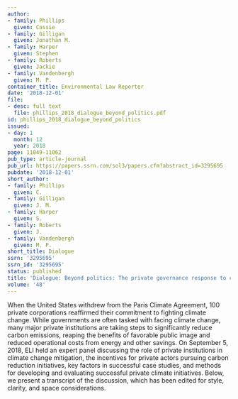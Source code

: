 ```yaml
---
author:
- family: Phillips
  given: Cassie
- family: Gilligan
  given: Jonathan M.
- family: Harper
  given: Stephen
- family: Roberts
  given: Jackie
- family: Vandenbergh
  given: M. P.
container_title: Environmental Law Reporter
date: '2018-12-01'
file:
- desc: full text
  file: phillips_2018_dialogue_beyond_politics.pdf
id: phillips_2018_dialogue_beyond_politics
issued:
- day: 1
  month: 12
  year: 2018
page: 11049-11062
pub_type: article-journal
pub_url: https://papers.ssrn.com/sol3/papers.cfm?abstract_id=3295695
pubdate: '2018-12-01'
short_author:
- family: Phillips
  given: C.
- family: Gilligan
  given: J. M.
- family: Harper
  given: S.
- family: Roberts
  given: J.
- family: Vandenbergh
  given: M. P.
short_title: Dialogue
ssrn: '3295695'
ssrn_id: '3295695'
status: published
title: 'Dialogue: Beyond politics: The private governance response to climate change'
volume: '48'
---
```

When the United States withdrew from the Paris Climate Agreement, 100 private corporations reaffirmed their commitment to fighting climate change. While governments are often tasked with facing climate change, many major private institutions are taking steps to significantly reduce carbon emissions, reaping the benefits of favorable public image and reduced operational costs from energy and other savings. On September 5, 2018, ELI held an expert panel discussing the role of private institutions in climate change mitigation, the incentives for private actors pursuing carbon reduction initiatives, key factors in successful case studies, and methods for developing and evaluating successful private climate initiatives. Below, we present a transcript of the discussion, which has been edited for style, clarity, and space considerations.
